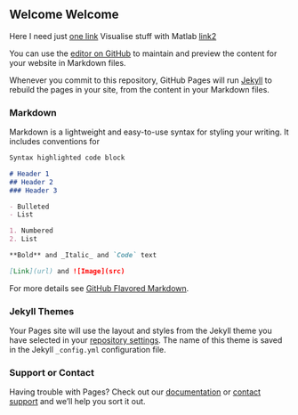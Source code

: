 ## Welcome Welcome
Here I need just [one link](https://github.com/yuval-harpaz/cnn-with-Matlab/blob/master/visualizeKeras/visiontools_importKeras2.html)
Visualise stuff with Matlab [link2](https://github.com/yuval-harpaz/cnn-with-Matlab/blob/master/visualizeKeras/visiontools_importKeras2.html)

You can use the [editor on GitHub](https://github.com/yuval-harpaz/cnn-with-Matlab/edit/master/README.md) to maintain and preview the content for your website in Markdown files.

Whenever you commit to this repository, GitHub Pages will run [Jekyll](https://jekyllrb.com/) to rebuild the pages in your site, from the content in your Markdown files.

### Markdown

Markdown is a lightweight and easy-to-use syntax for styling your writing. It includes conventions for

```markdown
Syntax highlighted code block

# Header 1
## Header 2
### Header 3

- Bulleted
- List

1. Numbered
2. List

**Bold** and _Italic_ and `Code` text

[Link](url) and ![Image](src)
```

For more details see [GitHub Flavored Markdown](https://guides.github.com/features/mastering-markdown/).

### Jekyll Themes

Your Pages site will use the layout and styles from the Jekyll theme you have selected in your [repository settings](https://github.com/yuval-harpaz/cnn-with-Matlab/settings). The name of this theme is saved in the Jekyll `_config.yml` configuration file.

### Support or Contact

Having trouble with Pages? Check out our [documentation](https://help.github.com/categories/github-pages-basics/) or [contact support](https://github.com/contact) and we’ll help you sort it out.
